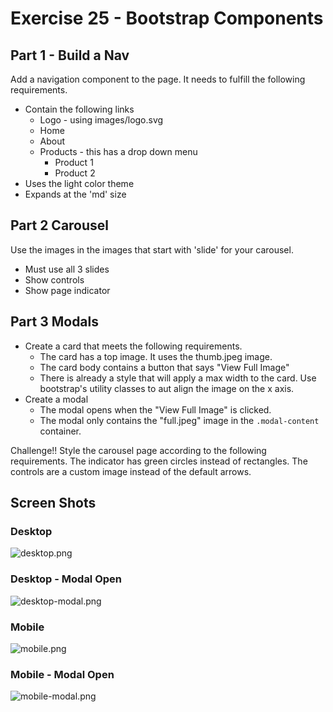 # Exercise 25 - Bootstrap Components

## Part 1 - Build a Nav

Add a navigation component to the page.  It needs to fulfill the following requirements.
- Contain the following links
    - Logo - using images/logo.svg
    - Home
    - About
    - Products - this has a drop down menu
        - Product 1
        - Product 2
- Uses the light color theme
- Expands at the 'md' size

## Part 2 Carousel

Use the images in the images that start with 'slide' for your carousel.
- Must use all 3 slides
- Show controls
- Show page indicator

## Part 3 Modals

- Create a card that meets the following requirements.
    - The card has a top image. It uses the thumb.jpeg image.
    - The card body contains a button that says "View Full Image"
    - There is already a style that will apply a max width to the card. Use bootstrap's utility classes to aut align the image on the x axis.
- Create a modal
    - The modal opens when the "View Full Image" is clicked.
    - The modal only contains the "full.jpeg" image in the `.modal-content` container.

Challenge!!
Style the carousel page according to the following requirements.
    The indicator has green circles instead of rectangles.
    The controls are a custom image instead of the default arrows.

## Screen Shots

### Desktop
![desktop.png](desktop.png)

### Desktop - Modal Open
![desktop-modal.png](desktop-modal.png)

### Mobile 
![mobile.png](mobile.png)

### Mobile - Modal Open
![mobile-modal.png](mobile-modal.png)
